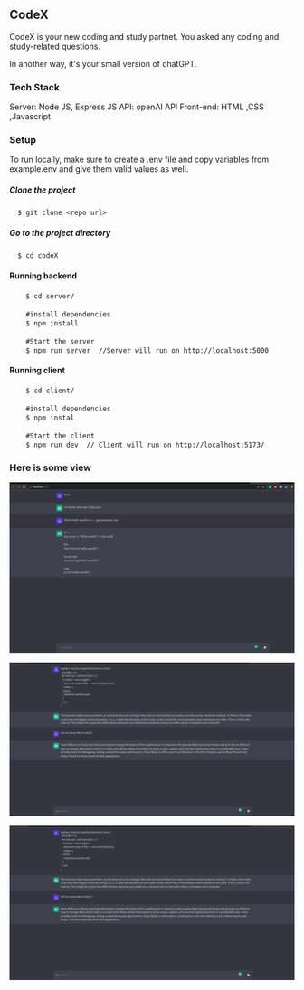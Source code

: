 ## CodeX

CodeX is your new coding and study partnet. You asked any coding and study-related questions.


In another way, it's your small version of chatGPT.

### Tech Stack
Server: Node JS, Express JS
API: openAI API
Front-end: HTML ,CSS ,Javascript

### Setup

To run  locally, make sure to create a .env file and copy variables from example.env and give them valid values as well.

##### Clone the project

```
  $ git clone <repo url>
 ```
##### Go to the project directory
```
  $ cd codeX
```
#### Running backend
```
    $ cd server/ 
    
    #install dependencies
    $ npm install

    #Start the server
    $ npm run server  //Server will run on http://localhost:5000

```

#### Running client
```
    $ cd client/
    
    #install dependencies
    $ npm instal

    #Start the client
    $ npm run dev  // Client will run on http://localhost:5173/
```

### Here is some view


![](https://github.com/sajdakabir/codeX/blob/master/image/example1.jpeg)

![](https://github.com/sajdakabir/codeX/blob/master/image/example2.jpeg)

![](https://github.com/sajdakabir/codeX/blob/master/image/example3.jpeg)